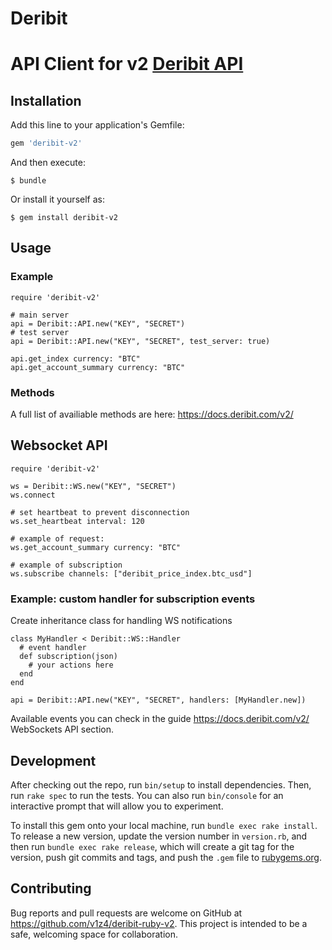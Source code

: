 # Deribit

# API Client for v2 [Deribit API](https://docs.deribit.com/v2/)

## Installation

Add this line to your application's Gemfile:

```ruby
gem 'deribit-v2'
```

And then execute:

    $ bundle

Or install it yourself as:

    $ gem install deribit-v2

## Usage


### Example

```
require 'deribit-v2'

# main server
api = Deribit::API.new("KEY", "SECRET")
# test server
api = Deribit::API.new("KEY", "SECRET", test_server: true)

api.get_index currency: "BTC"
api.get_account_summary currency: "BTC"
```

### Methods

A full list of availiable methods are here:
https://docs.deribit.com/v2/

## Websocket API

```
require 'deribit-v2'

ws = Deribit::WS.new("KEY", "SECRET")
ws.connect

# set heartbeat to prevent disconnection
ws.set_heartbeat interval: 120

# example of request: 
ws.get_account_summary currency: "BTC"

# example of subscription
ws.subscribe channels: ["deribit_price_index.btc_usd"]
```

### Example: custom handler for subscription events

Create inheritance class for handling WS notifications

```
class MyHandler < Deribit::WS::Handler
  # event handler
  def subscription(json)
    # your actions here
  end
end

api = Deribit::API.new("KEY", "SECRET", handlers: [MyHandler.new])
```


Available events you can check in the guide https://docs.deribit.com/v2/ WebSockets API section.


## Development

After checking out the repo, run `bin/setup` to install dependencies. Then, run `rake spec` to run the tests. You can also run `bin/console` for an interactive prompt that will allow you to experiment.

To install this gem onto your local machine, run `bundle exec rake install`. To release a new version, update the version number in `version.rb`, and then run `bundle exec rake release`, which will create a git tag for the version, push git commits and tags, and push the `.gem` file to [rubygems.org](https://rubygems.org).

## Contributing

Bug reports and pull requests are welcome on GitHub at https://github.com/v1z4/deribit-ruby-v2. This project is intended to be a safe, welcoming space for collaboration. 